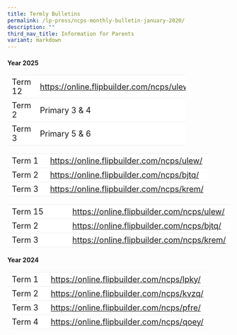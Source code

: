 ```yaml
---
title: Termly Bulletins
permalink: /lp-press/ncps-monthly-bulletin-january-2020/
description: ""
third_nav_title: Information for Parents
variant: markdown
---
```

#### Year 2025

<table border="0" style="font-size: 18px;box-sizing: inherit; border-collapse: collapse; border-spacing: 0px; max-width: 100%; width: 80%;"><tbody style="box-sizing: inherit;"><tr style="box-sizing: inherit; background: rgb(255, 255, 255);"><td style="border: 1px solid #eee;border-left:0px;border-right:0px;box-sizing: inherit; padding: 5px 10px; width: 50%;">Term 12</td><td style="border: 1px solid #eee;border-left:0px;border-right:0px;box-sizing: inherit; padding: 5px 10px; width: 70%;"><a target="\_blank" href="https://online.flipbuilder.com/ncps/ulew/">https://online.flipbuilder.com/ncps/ulew/</a></td></tr><tr style="box-sizing: inherit; background: rgb(255, 255, 255);"><td style="border: 1px solid #eee;border-left:0px;border-right:0px;box-sizing: inherit; padding: 5px 10px; width: 30%;">Term 2</td><td style="border: 1px solid #eee;border-left:0px;border-right:0px;box-sizing: inherit; padding: 5px 10px; width: 70%;">Primary 3 &amp; 4</td></tr><tr style="box-sizing: inherit; background: rgb(255, 255, 255);"><td style="border: 1px solid #eee;border-left:0px;border-right:0px;box-sizing: inherit; padding: 5px 10px; width: 30%;">Term 3</td><td style="border: 1px solid #eee;border-left:0px;border-right:0px;box-sizing: inherit; padding: 5px 10px; width: 70%;">Primary 5 &amp; 6</td></tr></tbody></table> 
 

<table border="0" style="font-size: 18px; box-sizing: inherit; border-collapse: collapse; border-spacing: 0px; max-width: 100%; width: 90%;"><tbody style="box-sizing: inherit;"><tr style="box-sizing: inherit; background: rgb(255, 255, 255); height: 23px;"><td style="border: 1px solid #eee;border-left:0px;border-right:0px;box-sizing: inherit; padding: 5px 10px; width: 40%; height: 23px;">Term 1</td><td style="border: 1px solid #eee;border-left:0px;border-right:0px;box-sizing: inherit; padding: 5px 10px; width: 60%; height: 23px;"><a target="\_blank" href="https://online.flipbuilder.com/ncps/ulew/">https://online.flipbuilder.com/ncps/ulew/</a></td></tr><tr style="box-sizing: inherit; background: rgb(255, 255, 255); height: 23px;"><td style="border: 1px solid #eee;border-left:0px;border-right:0px;box-sizing: inherit; padding: 5px 10px; width: 40%; height: 23px;">Term 2</td><td style="border: 1px solid #eee;border-left:0px;border-right:0px;box-sizing: inherit; padding: 5px 10px; width: 60%; height: 23px;"><a target="\_blank" href="https://online.flipbuilder.com/ncps/bjtq/">https://online.flipbuilder.com/ncps/bjtq/</a></td></tr><tr style="box-sizing: inherit; background: rgb(255, 255, 255); height: 23px;"><td style="border: 1px solid #eee;border-left:0px;border-right:0px;box-sizing: inherit; padding: 5px 10px; width: 40%; height: 23px;">Term 3</td><td style="border: 1px solid #eee;border-left:0px;border-right:0px;box-sizing: inherit; padding: 5px 10px; width: 60%; height: 23px;"><a target="\_blank" href="https://online.flipbuilder.com/ncps/krem/">https://online.flipbuilder.com/ncps/krem/</a></td></tr></tbody></table>

<table border="0" style="font-size: 18px; box-sizing: inherit; border-collapse: collapse; border-spacing: 0px; max-width: 100%; width: 100%;"><tbody style="box-sizing: inherit;"><tr style="box-sizing: inherit; background: rgb(255, 255, 255); height: 23px;"><td style="border: 1px solid #eee;border-left:0px;border-right:0px;box-sizing: inherit; padding: 5px 10px; width: 80%; height: 23px;">Term 15</td><td style="border: 1px solid #eee;border-left:0px;border-right:0px;box-sizing: inherit; padding: 5px 10px; width: 80%; height: 23px;"><a target="\_blank" href="https://online.flipbuilder.com/ncps/ulew/">https://online.flipbuilder.com/ncps/ulew/</a></td></tr><tr style="box-sizing: inherit; background: rgb(255, 255, 255); height: 23px;"><td style="border: 1px solid #eee;border-left:0px;border-right:0px;box-sizing: inherit; padding: 5px 10px; width: 80%; height: 23px;">Term 2</td><td style="border: 1px solid #eee;border-left:0px;border-right:0px;box-sizing: inherit; padding: 5px 10px; width: 80%; height: 23px;"><a target="\_blank" href="https://online.flipbuilder.com/ncps/bjtq/">https://online.flipbuilder.com/ncps/bjtq/</a></td></tr><tr style="box-sizing: inherit; background: rgb(255, 255, 255); height: 23px;"><td style="border: 1px solid #eee;border-left:0px;border-right:0px;box-sizing: inherit; padding: 5px 10px; width: 80%; height: 23px;">Term 3</td><td style="border: 1px solid #eee;border-left:0px;border-right:0px;box-sizing: inherit; padding: 5px 10px; width: 80%; height: 23px;"><a target="\_blank" href="https://online.flipbuilder.com/ncps/krem/">https://online.flipbuilder.com/ncps/krem/</a></td></tr></tbody></table>



#### Year 2024

<table border="0" style="font-size: 18px; box-sizing: inherit; border-collapse: collapse; border-spacing: 0px; max-width: 100%; width: 90%;"><tbody style="box-sizing: inherit;"><tr style="box-sizing: inherit; background: rgb(255, 255, 255); height: 23px;"><td style="border: 1px solid #eee;border-left:0px;border-right:0px;box-sizing: inherit; padding: 5px 10px; width: 40%; height: 23px;">Term 1</td><td style="border: 1px solid #eee;border-left:0px;border-right:0px;box-sizing: inherit; padding: 5px 10px; width: 60%; height: 23px;"><a target="\_blank" href="https://online.flipbuilder.com/ncps/lpky/">https://online.flipbuilder.com/ncps/lpky/</a></td></tr><tr style="box-sizing: inherit; background: rgb(255, 255, 255); height: 23px;"><td style="border: 1px solid #eee;border-left:0px;border-right:0px;box-sizing: inherit; padding: 5px 10px; width: 40%; height: 23px;">Term 2</td><td style="border: 1px solid #eee;border-left:0px;border-right:0px;box-sizing: inherit; padding: 5px 10px; width: 60%; height: 23px;"><a target="\_blank" href="https://online.flipbuilder.com/ncps/kvzq/">https://online.flipbuilder.com/ncps/kvzq/</a></td></tr><tr style="box-sizing: inherit; background: rgb(255, 255, 255); height: 23px;"><td style="border: 1px solid #eee;border-left:0px;border-right:0px;box-sizing: inherit; padding: 5px 10px; width: 40%; height: 23px;">Term 3</td><td style="border: 1px solid #eee;border-left:0px;border-right:0px;box-sizing: inherit; padding: 5px 10px; width: 60%; height: 23px;"><a target="\_blank" href="https://online.flipbuilder.com/ncps/pfre/">https://online.flipbuilder.com/ncps/pfre/</a></td></tr><tr style="box-sizing: inherit; background: rgb(255, 255, 255); height: 23px;"><td style="border: 1px solid #eee;border-left:0px;border-right:0px;box-sizing: inherit; padding: 5px 10px; width: 40%; height: 23px;">Term 4</td><td style="border: 1px solid #eee;border-left:0px;border-right:0px;box-sizing: inherit; padding: 5px 10px; width: 60%; height: 23px;"><a target="\_blank" href="https://online.flipbuilder.com/ncps/qoey/">https://online.flipbuilder.com/ncps/qoey/</a></td></tr></tbody></table>